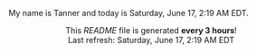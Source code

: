 My name is Tanner and today is Saturday, June 17, 2:19 AM EDT.

<p align="center">This <i>README</i> file is generated <b>every 3 hours</b>!</br>Last refresh: Saturday, June 17, 2:19 AM EDT<br /></p>
